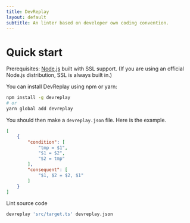 ```yaml
---
title: DevReplay
layout: default
subtitle: An linter based on developer own coding convention.
---
```


# Quick start

Prerequisites: [Node.js](https://nodejs.org) built with SSL support. (If you are using an official Node.js distribution, SSL is always built in.)

You can install DevReplay using npm or yarn:

```sh
npm install -g devreplay
# or
yarn global add devreplay
```

You should then make a `devreplay.json` file.
Here is the example.
```json
[
    {
        "condition": [
            "tmp = $1",
            "$1 = $2",
            "$2 = tmp"
        ],
        "consequent": [
            "$1, $2 = $2, $1"
        ]
    }
]
```

Lint source code
```sh
devreplay 'src/target.ts' devreplay.json
```
